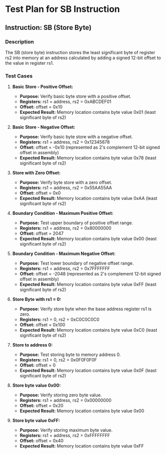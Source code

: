 # Test Plan for SB Instruction

## Instruction: SB (Store Byte)

### Description
The SB (store byte) instruction stores the least significant byte of register rs2 into memory at an address calculated by adding a signed 12-bit offset to the value in register rs1.

### Test Cases

1.  **Basic Store - Positive Offset:**
    -   **Purpose:** Verify basic byte store with a positive offset.
    -   **Registers:** rs1 = address, rs2 = 0xABCDEF01
    -   **Offset:** offset = 0x10
    -   **Expected Result:** Memory location contains byte value 0x01 (least significant byte of rs2)

2.  **Basic Store - Negative Offset:**
    -   **Purpose:** Verify basic byte store with a negative offset.
    -   **Registers:** rs1 = address, rs2 = 0x12345678
    -   **Offset:** offset = -0x10 (represented as 2's complement 12-bit signed offset in assembly)
    -   **Expected Result:** Memory location contains byte value 0x78 (least significant byte of rs2)

3.  **Store with Zero Offset:**
    -   **Purpose:** Verify byte store with a zero offset.
    -   **Registers:** rs1 = address, rs2 = 0x55AA55AA
    -   **Offset:** offset = 0x0
    -   **Expected Result:** Memory location contains byte value 0xAA (least significant byte of rs2)

4.  **Boundary Condition - Maximum Positive Offset:**
    -   **Purpose:** Test upper boundary of positive offset range.
    -   **Registers:** rs1 = address, rs2 = 0x80000000
    -   **Offset:** offset = 2047
    -   **Expected Result:** Memory location contains byte value 0x00 (least significant byte of rs2)

5.  **Boundary Condition - Maximum Negative Offset:**
    -   **Purpose:** Test lower boundary of negative offset range.
    -   **Registers:** rs1 = address, rs2 = 0x7FFFFFFF
    -   **Offset:** offset = -2048 (represented as 2's complement 12-bit signed offset in assembly)
    -   **Expected Result:** Memory location contains byte value 0xFF (least significant byte of rs2)

6.  **Store Byte with rs1 = 0:**
    -   **Purpose:** Verify store byte when the base address register rs1 is zero.
    -   **Registers:** rs1 = 0, rs2 = 0xC0C0C0C0
    -   **Offset:** offset = 0x100
    -   **Expected Result:** Memory location contains byte value 0xC0 (least significant byte of rs2)

7.  **Store to address 0:**
    -   **Purpose:** Test storing byte to memory address 0.
    -   **Registers:** rs1 = 0, rs2 = 0x0F0F0F0F
    -   **Offset:** offset = 0
    -   **Expected Result:** Memory location contains byte value 0x0F (least significant byte of rs2)

8.  **Store byte value 0x00:**
    -   **Purpose:** Verify storing zero byte value.
    -   **Registers:** rs1 = address, rs2 = 0x00000000
    -   **Offset:** offset = 0x20
    -   **Expected Result:** Memory location contains byte value 0x00

9.  **Store byte value 0xFF:**
    -   **Purpose:** Verify storing maximum byte value.
    -   **Registers:** rs1 = address, rs2 = 0xFFFFFFFF
    -   **Offset:** offset = 0x40
    -   **Expected Result:** Memory location contains byte value 0xFF
